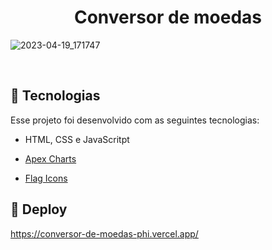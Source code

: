 <h1 align="center"> Conversor de moedas </h1>

<!-- <p align="center">
  <a href="#-tecnologias">Tecnologias</a>&nbsp;&nbsp;&nbsp;|&nbsp;&nbsp;&nbsp;
  <a href="#-layout">Layout</a>&nbsp;&nbsp;&nbsp;|&nbsp;&nbsp;&nbsp;
  <a href="#memo-licença">Licença</a>
</p> -->

<!-- <p align="center">
  <img alt="License" src="https://img.shields.io/static/v1?label=license&message=MIT&color=49AA26&labelColor=000000">
</p> -->
![2023-04-19_171747](https://user-images.githubusercontent.com/103325619/233200993-66d58c67-7a6e-49ca-b281-896f32420546.png)

<br>



## 🚀 Tecnologias

Esse projeto foi desenvolvido com as seguintes tecnologias:

- HTML, CSS e JavaScritpt

<!-- graficos -->

- [Apex Charts](https://apexcharts.com/)
<!-- icones -->
- [Flag Icons](https://github.com/lipis/flag-icons)

## 🔖 Deploy
https://conversor-de-moedas-phi.vercel.app/
